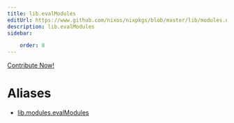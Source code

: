```yaml
---
title: lib.evalModules
editUrl: https://www.github.com/nixos/nixpkgs/blob/master/lib/modules.nix#L75C17
description: lib.evalModules
sidebar:

    order: 8
---
```


<a href="https://www.github.com/nixos/nixpkgs/blob/master/lib/modules.nix#L75C17">Contribute Now!</a>


# Aliases

- [lib.modules.evalModules](/reference/libmodules.evalModules)



